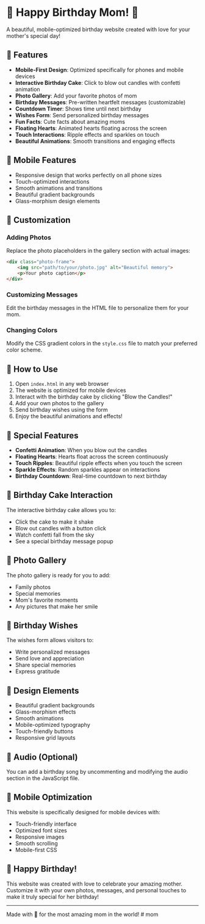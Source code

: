 # 🎉 Happy Birthday Mom! 🎉

A beautiful, mobile-optimized birthday website created with love for your mother's special day!

## 🌟 Features

- **Mobile-First Design**: Optimized specifically for phones and mobile devices
- **Interactive Birthday Cake**: Click to blow out candles with confetti animation
- **Photo Gallery**: Add your favorite photos of mom
- **Birthday Messages**: Pre-written heartfelt messages (customizable)
- **Countdown Timer**: Shows time until next birthday
- **Wishes Form**: Send personalized birthday messages
- **Fun Facts**: Cute facts about amazing moms
- **Floating Hearts**: Animated hearts floating across the screen
- **Touch Interactions**: Ripple effects and sparkles on touch
- **Beautiful Animations**: Smooth transitions and engaging effects

## 📱 Mobile Features

- Responsive design that works perfectly on all phone sizes
- Touch-optimized interactions
- Smooth animations and transitions
- Beautiful gradient backgrounds
- Glass-morphism design elements

## 🎨 Customization

### Adding Photos
Replace the photo placeholders in the gallery section with actual images:
```html
<div class="photo-frame">
    <img src="path/to/your/photo.jpg" alt="Beautiful memory">
    <p>Your photo caption</p>
</div>
```

### Customizing Messages
Edit the birthday messages in the HTML file to personalize them for your mom.

### Changing Colors
Modify the CSS gradient colors in the `style.css` file to match your preferred color scheme.

## 🚀 How to Use

1. Open `index.html` in any web browser
2. The website is optimized for mobile devices
3. Interact with the birthday cake by clicking "Blow the Candles!"
4. Add your own photos to the gallery
5. Send birthday wishes using the form
6. Enjoy the beautiful animations and effects!

## 💝 Special Features

- **Confetti Animation**: When you blow out the candles
- **Floating Hearts**: Hearts float across the screen continuously
- **Touch Ripples**: Beautiful ripple effects when you touch the screen
- **Sparkle Effects**: Random sparkles appear on interactions
- **Birthday Countdown**: Real-time countdown to next birthday

## 🎂 Birthday Cake Interaction

The interactive birthday cake allows you to:
- Click the cake to make it shake
- Blow out candles with a button click
- Watch confetti fall from the sky
- See a special birthday message popup

## 📸 Photo Gallery

The photo gallery is ready for you to add:
- Family photos
- Special memories
- Mom's favorite moments
- Any pictures that make her smile

## 💌 Birthday Wishes

The wishes form allows visitors to:
- Write personalized messages
- Send love and appreciation
- Share special memories
- Express gratitude

## 🌈 Design Elements

- Beautiful gradient backgrounds
- Glass-morphism effects
- Smooth animations
- Mobile-optimized typography
- Touch-friendly buttons
- Responsive grid layouts

## 🎵 Audio (Optional)

You can add a birthday song by uncommenting and modifying the audio section in the JavaScript file.

## 📱 Mobile Optimization

This website is specifically designed for mobile devices with:
- Touch-friendly interface
- Optimized font sizes
- Responsive images
- Smooth scrolling
- Mobile-first CSS

## 🎉 Happy Birthday!

This website was created with love to celebrate your amazing mother. Customize it with your own photos, messages, and personal touches to make it truly special for her birthday!

---

Made with 💖 for the most amazing mom in the world!
#   m o m  
 